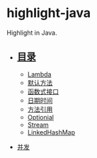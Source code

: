 # highlight-java
 Highlight in Java.



- ## [目录](./README.md)

  - [Lambda](./lambdas.md)
  - [默认方法](./default-method.md)
  - [函数式接口](./functional-interface.md)
  - [日期时间](./date.md)
  - [方法引用](./method-ref.md)
  - [Optionial](./optional.md)
  - [Stream](./streams.md)
  - [LinkedHashMap](./linkedhashmap.md)
- [并发](./concurrency.md)
  
  
